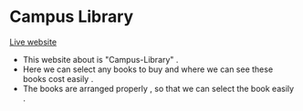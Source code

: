 # Campus Library

[Live website](https://app.netlify.com/sites/wonderful-meitner-4a74c7/deploys)

- This website about is "Campus-Library" . 
- Here we can select any books to buy and where we can see these books cost easily . 
- The books are arranged properly , so that we can select the book easily . 
